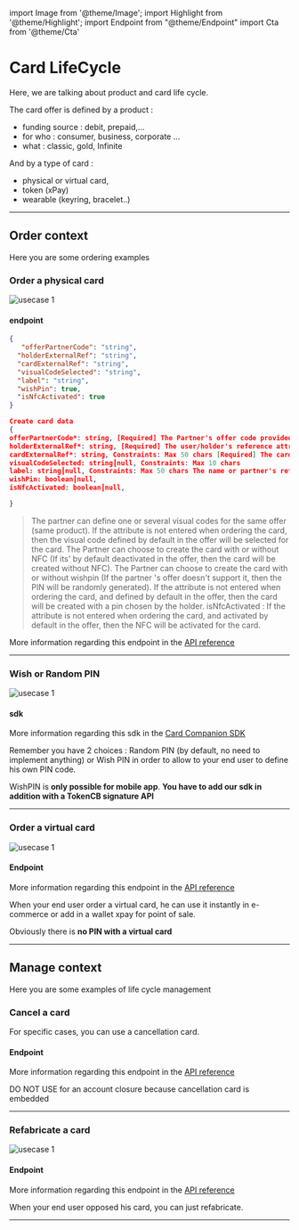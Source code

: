 import Image from '@theme/Image';
import Highlight from '@theme/Highlight';
import Endpoint from "@theme/Endpoint"
import Cta from '@theme/Cta'

# Card LifeCycle

Here, we are talking about product and card life cycle.

The card offer is defined by a product :
- funding source : debit, prepaid,...
- for who : consumer, business, corporate ...
- what : classic, gold, Infinite

And by a type of card : 
- physical or virtual card, 
- token (xPay) 
- wearable (keyring, bracelet..)

---

## Order context

Here you are some ordering examples

### Order a physical card

<Image src="docs/Card_Order.png" alt="usecase 1"/>

#### endpoint

```json
{
   "offerPartnerCode": "string",
  "holderExternalRef": "string",
  "cardExternalRef": "string",
  "visualCodeSelected": "string",
  "label": "string",
  "wishPin": true,
  "isNfcActivated": true
}
```

```json
Create card data
{
offerPartnerCode*: string, [Required] The Partner's offer code provided by Xpollens.
holderExternalRef*: string, [Required] The user/holder's reference attributed by the partner (holderExternalRef = appUserId).
cardExternalRef*: string, Constraints: Max 50 chars [Required] The card's reference attributed by the partner.
visualCodeSelected: string┃null, Constraints: Max 10 chars
label: string┃null, Constraints: Max 50 chars The name or partner's reference of the card.
wishPin: boolean┃null, 
isNfcActivated: boolean┃null, 

}
```

> The partner can define one or several visual codes for the same offer (same product). If the attribute is not entered when ordering the card, then the visual code defined by default in the offer will be selected for the card.
> The Partner can choose to create the card with or without NFC (If its' by default deactivated in the offer, then the card will be created without NFC).
> The Partner can choose to create the card with or without wishpin (If the partner 's offer doesn't support it, then the PIN will be randomly generated). If the attribute is not entered when ordering the card, and defined by default in the offer, then the card will be created with a pin chosen by the holder.
> isNfcActivated : If the attribute is not entered when ordering the card, and activated by default in the offer, then the NFC will be activated for the card.

More information regarding this endpoint in the [API reference](/api/CardFactory)

<Endpoint apiUrl="/v2.0/cardfactory" path="​/api​/v2.0​/card" method="post"/>

---

### Wish or Random PIN

<Image src="docs/PIn_Define.png" alt="usecase 1"/>

#### sdk

More information regarding this sdk in the [Card Companion SDK](./CardCompanion_SDK.pdf)

<Highlight>
 
 Remember you have 2 choices : Random PIN (by default, no need to implement anything) or Wish PIN in order to allow to your end user to define his own PIN code. 
 
</Highlight>

<Highlight type="caution">
 
 WishPIN is **only possible for mobile app**. **You have to add our sdk in addition with a TokenCB signature API**
 
</Highlight>

---

### Order a virtual card

<Image src="docs/vCard_Order.png" alt="usecase 1"/>

#### Endpoint

More information regarding this endpoint in the [API reference](/api/CardFactory)

<Endpoint apiUrl="/v2.0/cardfactory" path="​/api​/v2.0​/card" method="post"/>

<Highlight type="tip">
 
 When your end user order a virtual card, he can use it instantly in e-commerce or add in a wallet xpay for point of sale.
 
</Highlight>

<Highlight>
  
 Obviously there is **no PIN with a virtual card**

</Highlight>

---

## Manage context

Here you are some examples of life cycle management

### Cancel a card

For specific cases, you can use a cancellation card.

#### Endpoint

More information regarding this endpoint in the [API reference](/api/CardFactory)

<Endpoint apiUrl="/v2.0/cardfactory" path="/api/v2.0/card/{cardExternalRef}/cancel" method="patch"/>

<Highlight type="caution">
 
 DO NOT USE for an account closure because cancellation card is embedded
 
</Highlight>

---

### Refabricate a card

<Image src="docs/Card_Refabricate.png" alt="usecase 1"/>

#### Endpoint

More information regarding this endpoint in the [API reference](/api/CardFactory)

<Endpoint apiUrl="/v2.0/cardfactory" path="/api​/v2.0​/card/refabricate" method="post"/>

<Highlight type="tip">
 
 When your end user opposed his card, you can just refabricate.
 
</Highlight>

--- 

<Cta
  context="doc"
  ui="button"
  link="/api/CardFactory"
  label="Try it out"
/>
